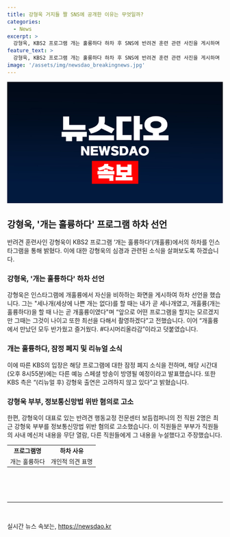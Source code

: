 ```yaml
---
title: 강형욱 거지들 짤 SNS에 공개한 이유는 무엇일까?
categories:
  - News
excerpt: >
  강형욱, KBS2 프로그램 개는 훌륭하다 하차 후 SNS에 반려견 훈련 관련 사진을 게시하며 속사정을 공개. 프로그램 폐지 소식 후 앞으로의 활동과 함께 고심을 토로하고, 다시 머리를 일으키겠다고 다짐. 또한, 강형욱 부부가 정보통신망법 위반 혐의로 고소된 상황도 논의 중. KBS 측은 프로그램 리뉴얼 후 강형욱 출연은 고려하지 않을 것이라 밝혀.
feature_text: >
  강형욱, KBS2 프로그램 개는 훌륭하다 하차 후 SNS에 반려견 훈련 관련 사진을 게시하며 속사정을 공개. 프로그램 폐지 소식 후 앞으로의 활동과 함께 고심을 토로하고, 다시 머리를 일으키겠다고 다짐. 또한, 강형욱 부부가 정보통신망법 위반 혐의로 고소된 상황도 논의 중. KBS 측은 프로그램 리뉴얼 후 강형욱 출연은 고려하지 않을 것이라 밝혀.
image: '/assets/img/newsdao_breakingnews.jpg'
---
```


<p><img src="/assets/img/newsdao_breakingnews.jpg" alt="ontimetimes 속보" /></p>

<h2 data-ke-size="size26">강형욱, '개는 훌륭하다' 프로그램 하차 선언</h2>

<p data-ke-size="size16">반려견 훈련사인 강형욱이 KBS2 프로그램 ‘개는 훌륭하다’(개훌륭)에서의 하차를 인스타그램을 통해 밝혔다. 이에 대한 강형욱의 심경과 관련된 소식을 살펴보도록 하겠습니다.</p>

<h3>강형욱, '개는 훌륭하다' 하차 선언</h3>

<p data-ke-size="size16">강형욱은 인스타그램에 개훌륭에서 자신을 비하하는 화면을 게시하여 하차 선언을 했습니다. 그는 "세나개(세상에 나쁜 개는 없다)를 할 때는 내가 곧 세나개였고, 개훌륭(개는 훌륭하다)을 할 때 나는 곧 개훌륭이였다"며 “앞으로 어떤 프로그램을 할지는 모르겠지만 그때는 그것이 나이고 또한 최선을 다해서 촬영하겠다”고 전했습니다. 이어 “개훌륭에서 만났던 모두 반가웠고 즐거웠다. #다시머리올라감”이라고 덧붙였습니다.</p>

<h3>개는 훌륭하다, 잠정 폐지 및 리뉴얼 소식</h3>

<p data-ke-size="size16">이에 따른 KBS의 입장은 해당 프로그램에 대한 잠정 폐지 소식을 전하며, 해당 시간대(오후 8시55분)에는 다른 예능 스페셜 방송이 방영될 예정이라고 발표했습니다. 또한 KBS 측은 “(리뉴얼 후) 강형욱 출연은 고려하지 않고 있다”고 밝혔습니다.</p>

<h3>강형욱 부부, 정보통신망법 위반 혐의로 고소</h3>

<p data-ke-size="size16">한편, 강형욱이 대표로 있는 반려견 행동교정 전문센터 보듬컴퍼니의 전 직원 2명은 최근 강형욱 부부를 정보통신망법 위반 혐의로 고소했습니다. 이 직원들은 부부가 직원들의 사내 메신저 내용을 무단 열람, 다른 직원들에게 그 내용을 누설했다고 주장했습니다.</p>

<table style="width: 700px; height: 119px;">
<tbody>
<tr>
<td style="text-align: center; height: 17px;"><b>프로그램명</b></td>
<td style="text-align: center; height: 17px;"><b>하차 사유</b></td>
</tr>
<tr>
<td style="text-align: center; height: 17px;">개는 훌륭하다</td>
<td style="text-align: center; height: 17px;">개인적 의견 표명</td>
</tr>
</tbody>
</table>

<hr>

<p data-ke-size="size16">&nbsp;</p>
실시간 뉴스 속보는, <a href="https://newsdao.kr" rel="dofollow">https://newsdao.kr</a>


